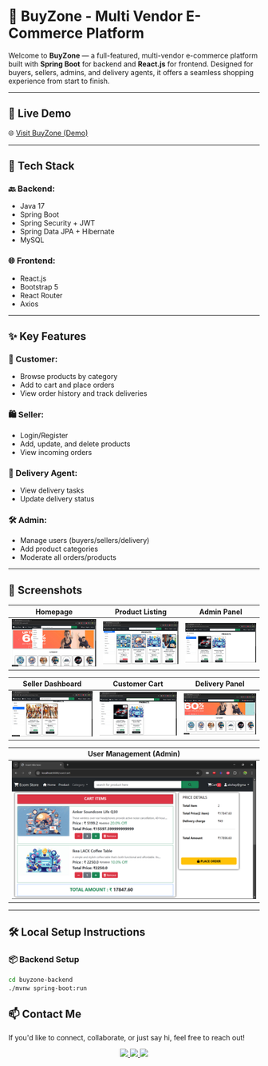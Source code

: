 # 🛒 BuyZone - Multi Vendor E-Commerce Platform

Welcome to **BuyZone** — a full-featured, multi-vendor e-commerce platform built with **Spring Boot** for backend and **React.js** for frontend. Designed for buyers, sellers, admins, and delivery agents, it offers a seamless shopping experience from start to finish.

---

## 🚀 Live Demo

🌐 [Visit BuyZone (Demo)](https://your-live-url-if-any.com)

---

## 🧰 Tech Stack

### 🔙 Backend:

- Java 17
- Spring Boot
- Spring Security + JWT
- Spring Data JPA + Hibernate
- MySQL

### 🌐 Frontend:

- React.js
- Bootstrap 5
- React Router
- Axios

---

## ✨ Key Features

### 👥 Customer:

- Browse products by category
- Add to cart and place orders
- View order history and track deliveries

### 🛍️ Seller:

- Login/Register
- Add, update, and delete products
- View incoming orders

### 🚚 Delivery Agent:

- View delivery tasks
- Update delivery status

### 🛠️ Admin:

- Manage users (buyers/sellers/delivery)
- Add product categories
- Moderate all orders/products

---

## 📸 Screenshots

| Homepage | Product Listing | Admin Panel |
|----------|------------------|--------------|
| ![Home](screenshots/Screenshot%20(307).png) | ![Products](screenshots/Screenshot%20(308).png) | ![Admin](screenshots/Screenshot%20(309).png) |

| Seller Dashboard | Customer Cart | Delivery Panel |
|------------------|---------------|----------------|
| ![Seller](screenshots/Screenshot%20(310).png) | ![Cart](screenshots/Screenshot%20(311).png) | ![Delivery](screenshots/Screenshot%20(312).png) |

| User Management (Admin) |
|--------------------------|
| ![User Management](screenshots/Screenshot%20(313).png) |


---

## 🛠️ Local Setup Instructions

### 📦 Backend Setup

```bash
cd buyzone-backend
./mvnw spring-boot:run
```

## 📫 Contact Me

If you'd like to connect, collaborate, or just say hi, feel free to reach out!

<p align="center">
  <a href="mailto:akashchavhan512786@gmail.com">
    <img src="https://img.shields.io/badge/-Email-D14836?style=for-the-badge&logo=gmail&logoColor=white" />
  </a>
  <a href="https://www.linkedin.com/in/akashchavhan/" target="_blank">
    <img src="https://img.shields.io/badge/-LinkedIn-0077B5?style=for-the-badge&logo=linkedin&logoColor=white" />
  </a>
  <a href="https://github.com/akashchavhan143" target="_blank">
    <img src="https://img.shields.io/badge/-GitHub-333?style=for-the-badge&logo=github&logoColor=white" />
  </a>
</p>

